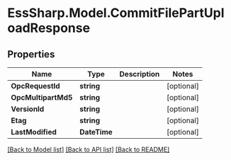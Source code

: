 # EssSharp.Model.CommitFilePartUploadResponse

## Properties

Name | Type | Description | Notes
------------ | ------------- | ------------- | -------------
**OpcRequestId** | **string** |  | [optional] 
**OpcMultipartMd5** | **string** |  | [optional] 
**VersionId** | **string** |  | [optional] 
**Etag** | **string** |  | [optional] 
**LastModified** | **DateTime** |  | [optional] 

[[Back to Model list]](../README.md#documentation-for-models) [[Back to API list]](../README.md#documentation-for-api-endpoints) [[Back to README]](../README.md)

